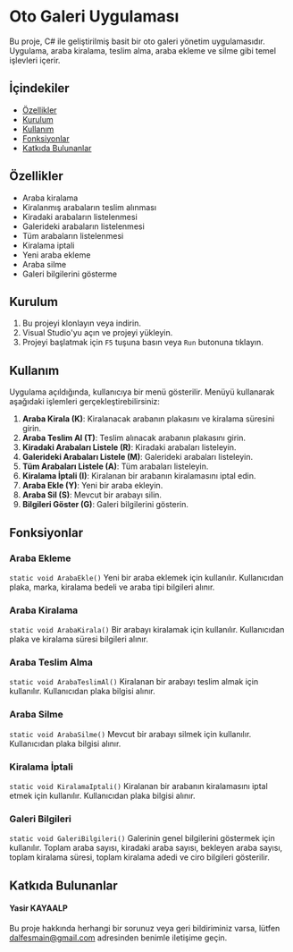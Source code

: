 ﻿# Oto Galeri Uygulaması

Bu proje, C# ile geliştirilmiş basit bir oto galeri yönetim uygulamasıdır. Uygulama, araba kiralama, teslim alma, araba ekleme ve silme gibi temel işlevleri içerir.

## İçindekiler

- [Özellikler](#özellikler)
- [Kurulum](#kurulum)
- [Kullanım](#kullanım)
- [Fonksiyonlar](#fonksiyonlar)
- [Katkıda Bulunanlar](##katkıda-bulunanlar)

## Özellikler

- Araba kiralama
- Kiralanmış arabaların teslim alınması
- Kiradaki arabaların listelenmesi
- Galerideki arabaların listelenmesi
- Tüm arabaların listelenmesi
- Kiralama iptali
- Yeni araba ekleme
- Araba silme
- Galeri bilgilerini gösterme

## Kurulum

1. Bu projeyi klonlayın veya indirin.
2. Visual Studio'yu açın ve projeyi yükleyin.
3. Projeyi başlatmak için `F5` tuşuna basın veya `Run` butonuna tıklayın.

## Kullanım

Uygulama açıldığında, kullanıcıya bir menü gösterilir. Menüyü kullanarak aşağıdaki işlemleri gerçekleştirebilirsiniz:

1. **Araba Kirala (K)**: Kiralanacak arabanın plakasını ve kiralama süresini girin.
2. **Araba Teslim Al (T)**: Teslim alınacak arabanın plakasını girin.
3. **Kiradaki Arabaları Listele (R)**: Kiradaki arabaları listeleyin.
4. **Galerideki Arabaları Listele (M)**: Galerideki arabaları listeleyin.
5. **Tüm Arabaları Listele (A)**: Tüm arabaları listeleyin.
6. **Kiralama İptali (I)**: Kiralanan bir arabanın kiralamasını iptal edin.
7. **Araba Ekle (Y)**: Yeni bir araba ekleyin.
8. **Araba Sil (S)**: Mevcut bir arabayı silin.
9. **Bilgileri Göster (G)**: Galeri bilgilerini gösterin.

## Fonksiyonlar

### Araba Ekleme



`static void ArabaEkle()`
Yeni bir araba eklemek için kullanılır. Kullanıcıdan plaka, marka, kiralama bedeli ve araba tipi bilgileri alınır.

### Araba Kiralama

`static void ArabaKirala()`
Bir arabayı kiralamak için kullanılır. Kullanıcıdan plaka ve kiralama süresi bilgileri alınır.

### Araba Teslim Alma

`static void ArabaTeslimAl()`
Kiralanan bir arabayı teslim almak için kullanılır. Kullanıcıdan plaka bilgisi alınır.

### Araba Silme

`static void ArabaSilme()`
Mevcut bir arabayı silmek için kullanılır. Kullanıcıdan plaka bilgisi alınır.

### Kiralama İptali

`static void KiralamaIptali()`
Kiralanan bir arabanın kiralamasını iptal etmek için kullanılır. Kullanıcıdan plaka bilgisi alınır.

### Galeri Bilgileri

`static void GaleriBilgileri()`
Galerinin genel bilgilerini göstermek için kullanılır. Toplam araba sayısı, kiradaki araba sayısı, bekleyen araba sayısı, toplam kiralama süresi, toplam kiralama adedi ve ciro bilgileri gösterilir.

## Katkıda Bulunanlar
#### Yasir KAYAALP
Bu proje hakkında herhangi bir sorunuz veya geri bildiriminiz varsa, lütfen dalfesmain@gmail.com adresinden benimle iletişime geçin.